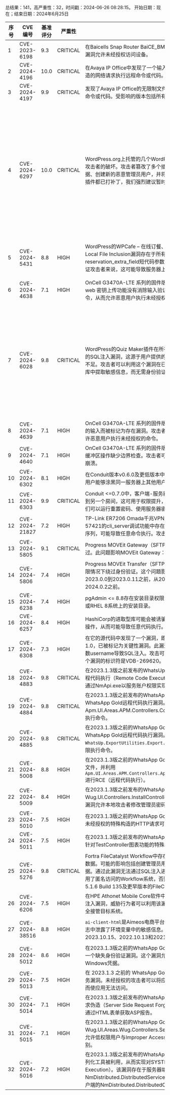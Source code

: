 总结果：141，高严重性：32，时间戳：2024-06-26 08:28:15。
开始日期：现在；结束日期：2024年6月25日

| 序号 | CVE 编号 | 基准评分 | 严重性 | 描述 | 参考文献 |
|-----|--------|------------|----------|-------------|------------|
| 1 | CVE-2023-6198 | 9.3  | CRITICAL | 在Baicells Snap Router BaiCE_BMI on EP3011（用户密码模块）上的硬编码凭据漏洞允许未经授权访问设备。 | [1]https://www.baicells.com |
| 2 | CVE-2024-4196 | 10.0  | CRITICAL | 在Avaya IP Office中发现了一个输入验证不当漏洞，可通过针对Web控件的特殊构造的网络请求执行远程命令或代码。受影响版本包括所有早于11.1.3.1的版本。 | [1]https://download.avaya.com/css/public/documents/101090768 |
| 3 | CVE-2024-4197 | 9.9  | CRITICAL | 发现了Avaya IP Office的无限制文件上传漏洞，该漏洞可通过One-X组件执行远程命令或代码。受影响的版本包括所有11.1.3.1之前的版本。 | [1]https://download.avaya.com/css/public/documents/101090768 |
| 4 | CVE-2024-6297 | 10.0  | CRITICAL | WordPress.org上托管的几个WordPress插件被植入了恶意PHP脚本，遭到了恶意攻击者的破坏。攻击者篡改了多个插件的源代码，在其中注入了用于窃取数据库凭据、创建新的恶意管理员用户，并将这些数据回传到服务器的代码。目前并非所有插件都已打补丁，我们强烈建议暂时卸载这些插件，并进行全面的恶意软件扫描。 | [1]https://plugins.trac.wordpress.org/browser/blaze-widget/trunk/blaze_widget.php<br>[2]https://plugins.trac.wordpress.org/browser/contact-form-7-multi-step-addon/trunk/trx-contact-form-7-multi-step-addon.php<br>[3]https://plugins.trac.wordpress.org/browser/simply-show-hooks/trunk/index.php<br>[4]https://plugins.trac.wordpress.org/browser/social-warfare/tags/4.4.6.4/trunk/social-warfare.php#L54<br>[5]https://plugins.trac.wordpress.org/browser/social-warfare/tags/4.4.6.4/trunk/social-warfare.php#L583<br>[6]https://plugins.trac.wordpress.org/browser/wrapper-link-elementor/trunk/wrapper.php?rev=3106508<br>[7]https://plugins.trac.wordpress.org/changeset/3105893/<br>[8]https://plugins.trac.wordpress.org/changeset?sfp_email=&sfph_mail=&reponame=&old=3106042%40social-warfare&new=3106042%40social-warfare&sfp_email=&sfph_mail=<br>[9]https://wordpress.org/support/topic/a-security-message-from-the-plugin-review-team/<br>[10]https://www.wordfence.com/threat-intel/vulnerabilities/id/56d24bc8-4a1a-4e60-aec5-960703a6058a?source=cve |
| 5 | CVE-2024-5431 | 8.8  | HIGH | WordPress的WPCafe – 在线订餐、餐厅菜单、送餐和WooCommerce插件中的Local File Inclusion漏洞存在于所有版本，直到并包括2.2.25。这个漏洞是通过reservation_extra_field短代码参数触发的。对于具有贡献者级别或更高权限的已验证攻击者来说，这可能导致服务器上的远程文件包含，从而可能执行恶意代码。 | [1]https://plugins.trac.wordpress.org/browser/wp-cafe/tags/2.2.25/core/shortcodes/views/reservation/reservation-form-template.php#L178<br>[2]https://www.wordfence.com/threat-intel/vulnerabilities/id/5c5e7ed1-7eb8-4ce7-9dd6-0f7937b6f671?source=cve |
| 6 | CVE-2024-4638 | 7.1  | HIGH | OnCell G3470A-LTE 系列的固件版本 1.7.7 及其更早版本被发现存在漏洞，因为 web 密钥上传功能没有消除输入验证。攻击者可以修改发送到目标功能的预期命令，从而允许恶意用户执行未经授权的命令。 | [1]https://www.moxa.com/en/support/product-support/security-advisory/mpsa-242550-oncell-g3470a-lte-series-multiple-web-application-vulnerabilities |
| 7 | CVE-2024-6028 | 9.8  | CRITICAL | WordPress的Quiz Maker插件在所有版本中，从6.5.8.3及以前，都存在基于时间的SQL注入漏洞，这源于用户提供的参数未得到充分转义，以及现有SQL查询准备不足。攻击者可以利用这个漏洞在已有的查询中附加额外的SQL查询，从而从数据库中提取敏感信息，而无需身份验证。 | [1]https://plugins.trac.wordpress.org/browser/quiz-maker/tags/6.5.7.5/public/class-quiz-maker-public.php#L4904<br>[2]https://plugins.trac.wordpress.org/browser/quiz-maker/tags/6.5.7.5/public/class-quiz-maker-public.php#L6901<br>[3]https://plugins.trac.wordpress.org/changeset/3103402/quiz-maker/tags/6.5.8.2/public/class-quiz-maker-public.php?old=3102679&old_path=quiz-maker%2Ftags%2F6.5.8.1%2Fpublic%2Fclass-quiz-maker-public.php<br>[4]https://plugins.trac.wordpress.org/changeset/3105555/quiz-maker/tags/6.5.8.4/public/class-quiz-maker-public.php?old=3104323&old_path=quiz-maker%2Ftags%2F6.5.8.3%2Fpublic%2Fclass-quiz-maker-public.php<br>[5]https://wordpress.org/plugins/quiz-maker/#developers<br>[6]https://www.wordfence.com/threat-intel/vulnerabilities/id/ab340c65-35eb-4a85-8150-3119b46c7f35?source=cve |
| 8 | CVE-2024-4639 | 7.1  | HIGH | OnCell G3470A-LTE 系列的固件版本 1.7.7 及更早版本由于 IPSec 配置中未消除的输入而被标记为存在漏洞。攻击者可以修改发送到目标功能的预期命令，从而允许恶意用户执行未经授权的命令。 | [1]https://www.moxa.com/en/support/product-support/security-advisory/mpsa-242550-oncell-g3470a-lte-series-multiple-web-application-vulnerabilities |
| 9 | CVE-2024-4640 | 7.1  | HIGH | OnCell G3470A-LTE 系列的固件版本 v1.7.7 及其更早版本被发现存在漏洞，因为缓冲区操作缺少边界检查。攻击者可能写入内存中分配缓冲区区域之外，导致程序崩溃。 | [1]https://www.moxa.com/en/support/product-support/security-advisory/mpsa-242550-oncell-g3470a-lte-series-multiple-web-application-vulnerabilities |
| 10 | CVE-2024-6302 | 8.1  | HIGH | 在Conduit版本v0.6.0及更低版本中，在处理涂黑操作时缺乏权限检查，这使得本地用户能够涂黑同一服务器上其他用户的任何信息，只要他们能发送涂黑事件。 | [1]https://conduit.rs/changelog/#v0-7-0-2024-04-25<br>[2]https://gitlab.com/famedly/conduit/-/releases/v0.7.0 |
| 11 | CVE-2024-6303 | 9.9  | CRITICAL | Conduit <=0.7.0中，客户端-服务器API缺少授权，允许任何别名从一个房间移动到另一个房间，这可用于权限提升，通过将`#admins`别名移到他们控制的房间，让他们可以运行重置密码、使用服务器密钥签署JSON、停用用户等命令。 | [1]https://conduit.rs/changelog/#v0-8-0-2024-06-12<br>[2]https://gitlab.com/famedly/conduit/-/releases/v0.8.0 |
| 12 | CVE-2024-21827 | 7.2  | HIGH | TP-Link ER7206 Omada千兆VPN路由器1.4.1版本Build 20240117 Release 57421的cli_server调试功能中存在遗留的调试代码漏洞。通过精心构造的网络请求序列，可能导致任意命令执行。攻击者可以发送一系列请求来触发此漏洞。 | [1]https://talosintelligence.com/vulnerability_reports/TALOS-2024-1947 |
| 13 | CVE-2024-5805 | 9.1  | CRITICAL | Progress MOVEit Gateway（SFTP模块）中的身份验证不当漏洞允许身份验证绕过。此问题影响MOVEit Gateway：2024.0.0. | [1]https://community.progress.com/s/article/MOVEit-Gateway-Critical-Security-Alert-Bulletin-June-2024-CVE-2024-5805<br>[2]https://www.progress.com/moveit |
| 14 | CVE-2024-5806 | 7.4  | HIGH | Progress MOVEit Transfer（SFTP模块）中的身份验证不当漏洞可能导致在某些受限情况下绕过身份验证。这个问题影响了以下版本的MOVEit Transfer：从2023.0.0到2023.0.11之前，从2023.1.0到2023.1.6之前，以及从2024.0.0到2024.0.2之前。 | [1]https://community.progress.com/s/article/MOVEit-Transfer-Product-Security-Alert-Bulletin-June-2024-CVE-2024-5806<br>[2]https://www.progress.com/moveit |
| 15 | CVE-2024-6238 | 7.4  | HIGH | pgAdmin <= 8.8存在安装目录权限问题。因此，攻击者可以未经授权访问Debian或RHEL 8系统上的安装目录。 | [1]https://github.com/pgadmin-org/pgadmin4/issues/7605 |
| 16 | CVE-2024-6257 | 8.4  | HIGH | HashiCorp的进取型库可能会被诱骗，在已遭恶意篡改的Git配置上执行git update操作，从而可能导致任意代码执行。 | [1]https://discuss.hashicorp.com/t/hcsec-2024-13-hashicorp-go-getter-vulnerable-to-code-execution-on-git-update-via-git-config-manipulation/68081 |
| 17 | CVE-2024-6308 | 7.3  | HIGH | 在它的源代码中发现了一个漏洞，即Simple Online Hotel Reservation System 1.0，已被标记为关键性漏洞。此漏洞影响文件index.php的未知代码。通过操纵参数username导致SQL注入。攻击可以来自远程。该漏洞已公开，并可能被利用。这个漏洞的标识符是VDB-269620。 | [1]https://github.com/L1OudFd8cl09/CVE/blob/main/25_06_2024_a.md<br>[2]https://vuldb.com/?ctiid.269620<br>[3]https://vuldb.com/?id.269620<br>[4]https://vuldb.com/?submit.363955 |
| 18 | CVE-2024-4883 | 9.8  | CRITICAL | 在2023.1.3版之前发布的WhatsUp Gold版本中，Progress WhatsUp Gold存在远程代码执行（Remote Code Execution，RCE）漏洞。攻击者无需身份验证，即可通过NmApi.exe以服务账户权限实现RCE。 | [1]https://community.progress.com/s/article/WhatsUp-Gold-Security-Bulletin-June-2024<br>[2]https://www.progress.com/network-monitoring |
| 19 | CVE-2024-4884 | 9.8  | CRITICAL | 在2023.1.3版之前发布的WhatsApp Gold版本中，存在未经身份验证的Progress WhatsApp Gold远程代码执行漏洞。Apm.UI.Areas.APM.Controllers.CommunityController 允许使用iisapppool权限执行命令。 | [1]https://community.progress.com/s/article/WhatsUp-Gold-Security-Bulletin-June-2024<br>[2]https://www.progress.com/network-monitoring |
| 20 | CVE-2024-4885 | 9.8  | CRITICAL | 在2023.1.3版之前的WhatsApp Gold版本中，存在未经身份验证的Progress WhatsApp Gold远程代码执行漏洞。`WhatsUp.ExportUtilities.Export.GetFileWithoutZip`方法允许使用iisapppool权限执行命令。 | [1]https://community.progress.com/s/article/WhatsUp-Gold-Security-Bulletin-June-2024<br>[2]https://www.progress.com/network-monitoring |
| 21 | CVE-2024-5008 | 8.8  | HIGH | 在2023.1.3版之前的WhatsApp Gold中，具有特定权限的已验证用户可以上传任意文件，并利用`Apm.UI.Areas.APM.Controllers.Api.Applications.AppProfileImportController`进行RCE（远程代码执行）。 | [1]https://community.progress.com/s/article/WhatsUp-Gold-Security-Bulletin-June-2024<br>[2]https://www.progress.com/network-monitoring |
| 22 | CVE-2024-5009 | 8.4  | HIGH | 在2023.1.3版之前发布的WhatsApp Gold中，Wug.UI.Controllers.InstallController.SetAdminPassword中的一个访问控制不当漏洞允许本地攻击者修改管理员密码。 | [1]https://community.progress.com/s/article/WhatsUp-Gold-Security-Bulletin-June-2024<br>[2]https://www.progress.com/network-monitoring |
| 23 | CVE-2024-5010 | 7.5  | HIGH | 在2023.1.3版之前的WhatsApp Gold版本中，TestController功能存在一个漏洞。未经授权的特殊构造的HTTP请求可能导致敏感信息泄露。 | [1]https://community.progress.com/s/article/WhatsUp-Gold-Security-Bulletin-June-2024<br>[2]https://www.progress.com/network-monitoring |
| 24 | CVE-2024-5011 | 7.5  | HIGH | 在2023.1.3版之前发布的WhatsApp Gold中，存在一个不受控制的资源消耗漏洞。针对TestController图表功能的特殊构造的未验证HTTP请求可能导致拒绝服务。 | [1]https://community.progress.com/s/article/WhatsUp-Gold-Security-Bulletin-June-2024<br>[2]https://www.progress.com/network-monitoring |
| 25 | CVE-2024-5276 | 9.8  | CRITICAL | Fortra FileCatalyst Workflow中存在一个SQL注入漏洞，攻击者可以修改应用程序数据。可能的影响包括创建管理员用户，以及在应用程序数据库中删除或修改数据。通过此漏洞无法通过SQL注入进行数据外泄。成功未经身份验证的利用需要启用了匿名访问的Workflow系统，否则需要经过身份验证的用户。此问题影响所有从5.1.6 Build 135及更早版本的FileCatalyst Workflow。 | [1]https://support.fortra.com/filecatalyst/kb-articles/advisory-6-24-2024-filecatalyst-workflow-sql-injection-vulnerability-YmYwYWY4OTYtNTUzMi1lZjExLTg0MGEtNjA0NWJkMDg3MDA0<br>[2]https://www.fortra.com/security/advisory/fi-2024-008<br>[3]https://www.tenable.com/security/research/tra-2024-25 |
| 26 | CVE-2024-6206 | 7.5  | HIGH | 在HPE Athonet Mobile Core软件中发现了一个安全漏洞。核心应用包含一个代码注入漏洞，威胁行为者可以利用该漏洞在底层容器的权限下执行任意命令，从而完全接管目标系统。 | [1]https://support.hpe.com/hpesc/public/docDisplay?docId=hpesbgn04659en_us&docLocale=en_US |
| 27 | CVE-2024-38516 | 8.8  | HIGH | `ai-client-html`是Aimeos电商平台的HTML客户端组件。调试信息意外地在错误日志中泄露了环境变量中的敏感信息。这个问题已在以下版本中修复：2024.04.7、2023.10.15、2022.10.13和2021.10.22。 | [1]https://github.com/aimeos/ai-client-html/commit/bb389620ffc3cf4a2f29c11a1e5f512049e0c132<br>[2]https://github.com/aimeos/ai-client-html/security/advisories/GHSA-ppm5-jv84-2xg2 |
| 28 | CVE-2024-5012 | 8.6  | HIGH | 在2023.1.3版之前的WhatsApp Gold版本中，WUGDataAccess.Credentials存在一个缺失身份验证漏洞。这个漏洞允许未经授权的攻击者泄露产品凭据库中存储的Windows凭据。 | [1]https://community.progress.com/s/article/WhatsUp-Gold-Security-Bulletin-June-2024<br>[2]https://www.progress.com/network-monitoring |
| 29 | CVE-2024-5013 | 7.5  | HIGH | 在 2023.1.3 之前的 WhatsApp Gold 版本中，发现了一个未经身份验证的拒绝服务漏洞。未经授权的攻击者可以将应用程序置于设置管理员密码的安装步骤中，从而使应用无法访问。 | [1]https://community.progress.com/s/article/WhatsUp-Gold-Security-Bulletin-June-2024<br>[2]https://www.progress.com/network-monitoring |
| 30 | CVE-2024-5014 | 7.1  | HIGH | 在2023.1.3版之前发布的WhatsApp Gold中，GetASPReport功能存在服务器端请求伪造（Server Side Request Forgery，SSRF）漏洞。任何已验证的用户都可以通过HTML表单获取ASP报告。 | [1]https://community.progress.com/s/article/WhatsUp-Gold-Security-Bulletin-June-2024<br>[2]https://www.progress.com/network-monitoring |
| 31 | CVE-2024-5015 | 7.1  | HIGH | 在2023.1.3版之前的WhatsApp Gold版本中，Wug.UI.Areas.Wug.Controllers.SessionController.Update中的已验证SSRF漏洞允许低权限用户与Improper Access Control漏洞串联，从而提升权限至Admin级别。 | [1]https://community.progress.com/s/article/WhatsUp-Gold-Security-Bulletin-June-2024<br>[2]https://www.progress.com/network-monitoring |
| 32 | CVE-2024-5016 | 7.2  | HIGH | 在2023.1.3版之前发布的WhatsApp Gold版本中，分布式版安装可以通过使用反序列化工具被利用，从而实现对SYSTEM的远程代码执行（Remote Code Execution）。该漏洞存在于服务器端的NmDistributed.DistributedServiceBehavior.OnMessage主要消息处理程序和客户端的NmDistributed.DistributedClient.OnMessage中。 | [1]https://community.progress.com/s/article/WhatsUp-Gold-Security-Bulletin-June-2024<br>[2]https://www.progress.com/network-monitoring |